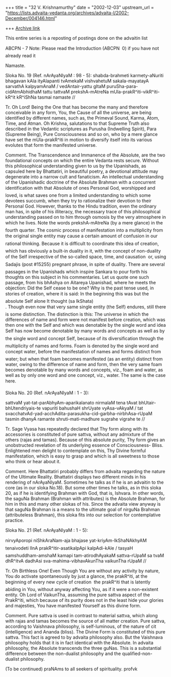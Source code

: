 +++
title = "32 V. Krishnamurthy"
date = "2002-12-03"
upstream_url = "https://lists.advaita-vedanta.org/archives/advaita-l/2002-December/004146.html"

+++
[Archive link](https://lists.advaita-vedanta.org/archives/advaita-l/2002-December/004146.html)

This entire series is a reposting of postings done on the advaitin list

ABCPN - 7
Note: Please read the Introduction
 (ABCPN  0) if you have not already read it

Namaste.

Sloka No. 19 (Ref. nArAyaNIyaM : 98 - 5):
shabda-brahmeti karmety-aNuriti bhagavan kAla ityAlapanti
tvAmekaM vishvahetuM sakala-mayatayA sarvathA kalpyamAnaM /
vedAntair-yattu gItaM puruSha-para-cidAtmAbhidhaM tattu tattvaM
prekshA-mAtreNa mUla-prakR^iti-vikR^iti-kR^it kR^iShNa tasmai namaste  //

Tr. Oh Lord! Being the One that has become the many and therefore
conceivable in any form,  You, the Cause of all the universe, are being
identified by different names, such as, the Primeval Sound, Karma, Atom,
Time,  and Atman. Oh  Krishna,  salutations to that Supreme Truth also
described in the Vedantic scriptures as Purusha (Indwelling Spirit), Para
(Supreme Being), Pure Consciousness and so on, who by a mere glance have
set the mUla-prakR^iti in motion to diversify itself into its various
evolutes that form the manifested universe.

Comment. The Transcendence and Immanence of the Absolute, are the two
foundational concepts on which the entire Vedanta rests secure. Without
this philosophical understanding given to us by the Upanishads, as
capsuled here by Bhattatiri, in beautiful poetry, a devotional attitude
may degenerate into a narrow cult and fanaticism. An intellectual
understanding of the Upanishadic doctrine of the Absolute Brahman with a
concurrent identification with that Absolute  of ones Personal God,
worshipped and loved, is what saves one from a limited understanding to
which some devotees succumb, when they try to rationalize their devotion
to their Personal God.  However, thanks to  the Hindu tradition, even the
ordinary man has, in spite of his illiteracy, the necessary trace of this
philosophical understanding passed on to  him through osmosis by  the very
atmosphere in which he lives.
Note the words prekshA-mAtreNa (by a mere glance) in the fourth quarter.
The cosmic process of manifestation into a multiplicity from
the original single entity may cause a certain amount of confusion in
our rational thinking. Because it is difficult to coordinate this idea
of creation, which has obviously a built-in duality in it, with the
concept of non-duality of the Self  irrespective of the so-called  space,
time,  and causation  or, using Sadajis (post #15255) pregnant
phrase, in spite of duality. There are several passages in the
Upanishads which inspire Sankara to pour forth  his thoughts on this
subject  in his commentaries. Let us quote  one such passage, from his
bhAshya on Aitareya Upanishad, where he meets the objection: Did the Self
cease to be one? Why is the past tense used, in stories of creation, where
it is said: In the beginning this was but the absolute Self alone 
 It
thought (sa IkShata)  
.
Though even now that very same single entity (the Self) endures, still
there is some distinction. The distinction is this: The universe in which
the differences of name and form were not manifest before creation, which
was then one with the Self and which was denotable by the single word and
idea Self has now become denotable by many words and concepts as well as
by the single word and concept Self, because of its diversification
through the  multiplicity of names and forms. Foam is denoted by the
single word and concept water, before the manifestation of names and
forms distinct from water; but when that foam becomes manifested (as an
entity) distinct from water, owing to the difference of name and form,
then the very same foam becomes denotable by many words and concepts,
viz., foam and water, as well as by only one word and one concept, viz.,
water. The same is the case here.

Sloka No. 20 (Ref. nArAyaNIyaM : 1 - 3):

sattvaM yat-tat-parAbhyAm-aparikalanato nirmalaM tena tAvat
bhUtair-bhUtendriyais-te vapuriti bahushaH shrUyate vyAsa-vAkyaM /
tat svacchatvAd-yad-acchAdita-parasukha-cid-garbha-nirbhAsa-rUpaM
tasmin dhanyA ramante shruti-mati-madhure sugrahe vigrahe te //

Tr. Sage Vyasa has repeatedly declared that Thy form along with its
accessories is constituted of pure sattva, without any admixture of the
others (rajas and tamas). Because of this absolute purity, Thy form gives
an unobstructed revelation of its underlying essence of Consciousness-
Bliss. Enlightened men delight to contemplate on this, Thy Divine formful
manifestation, which is easy to grasp and which is all sweetness to those
who think or hear about it.

Comment. Here Bhattatiri probably differs from advaita regarding the
nature of  the Ultimate Reality. Bhattatiri displays two different minds
in his rendering of nArAyaNIyaM. Sometimes he talks as if he is an
advaitin to the core (as in our sloka No.18). But some other times he
talks, as in this sloka 20, as if he is identifying Brahman with God, that
is, Ishvara. In other words, the saguNa Brahman (Brahman with attributes)
is the Absolute Brahman, for him in this and many other slokas of his.
Since the advaita view anyway is that  saguNa Brahman is a means to the
ultimate goal of nirguNa Brahman (attributeless Brahman), this sloka fits
into our selection for contemplative practice.

Sloka No. 21 (Ref. nArAyaNIyaM : 1 - 5):

nirvyAporopi niShkAraNam-aja bhajase yat-kriyAm-IkShaNAkhyAM
tenaivodeti lInA prakR^itir-asatikalpApi kalpAdi-kAle /
tasyaH samshuddham-amshaM kamapi tam-atirodhAyakaM sattva-rUpaM
sa tvaM dhR^itvA dadhAsi sva-mahima-vibhavAkunTha vaikunTha rUpaM //

Tr. Oh Birthless One! Even Though You are without any activity by nature,
You do activate spontaneously by just a glance, the prakR^iti, at the
beginning of every new cycle of creation  the prakR^iti that is latently
abiding in You, without anyway affecting You, as if it were a non-existent
entity. Oh Lord of VaikunTha, assuming the pure sattva aspect of the
PrakR^iti, which because of its purity does not in the least hide your
glories and majesties, You have manifested Yourself as this divine form.

Comment. Pure sattva is used in contrast to material sattva, which along
with rajas and tamas  becomes the source of all matter creation. Pure
sattva, according to Vaishnava philosophy, is self-luminous, of the nature
of cit (intelligence) and Ananda (bliss). The Divine Form is constituted
of this pure sattva. This fact is agreed to by advaita philosophy also.
But  the Vaishnava philosophy holds that it is in fact identical with the
Absolute. In advaita philosophy, the Absolute transcends the three guNas.
This is a substantial difference between the non-dualist philosophy and
the qualified-non-dualist philosophy.

 (To be continued)
praNAms to all seekers of spirituality.
profvk


